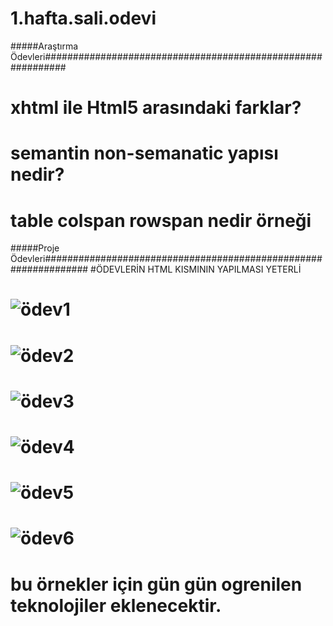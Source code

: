 # 1.hafta.sali.odevi
#####Araştırma Ödevleri############################################################
#    xhtml ile Html5 arasındaki farklar?
#    semantin non-semanatic yapısı nedir?
#    table colspan rowspan nedir örneği
#####Proje Ödevleri################################################################
  #ÖDEVLERİN HTML KISMININ YAPILMASI YETERLİ
#  ![ödev1](https://user-images.githubusercontent.com/87547007/172599355-6618524a-dcbc-4a98-8a5e-199ee23872ba.png)
#  ![ödev2](https://user-images.githubusercontent.com/87547007/172599537-5c448151-ff68-4a63-bf20-8474e4834165.png)
#  ![ödev3](https://user-images.githubusercontent.com/87547007/172599599-be13e334-17aa-426d-a4a9-cb6f40ae684a.png)
#  ![ödev4](https://user-images.githubusercontent.com/87547007/172599667-050dff5b-303f-4ac5-bb6e-79cf895d5785.png)
#  ![ödev5](https://user-images.githubusercontent.com/87547007/172599759-1de58d55-a0fe-4694-9a36-5f06b72f5994.png)
#  ![ödev6](https://user-images.githubusercontent.com/87547007/172599780-00f1983a-0246-45f6-ba62-2c3d53e4bca6.png)
 # bu örnekler için gün gün ogrenilen teknolojiler eklenecektir.
